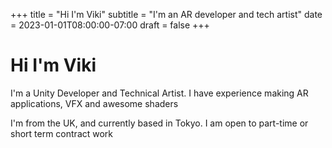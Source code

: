 +++
title = "Hi I'm Viki"
subtitle = "I'm an AR developer and tech artist"
date = 2023-01-01T08:00:00-07:00
draft = false
+++

# Hi I'm Viki

I'm a Unity Developer and Technical Artist. I have experience making AR applications, VFX and awesome shaders

I'm from the UK, and currently based in Tokyo. I am open to part-time or short term contract work

